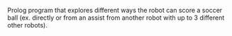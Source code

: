 Prolog program that explores different ways the robot can score a soccer ball (ex. directly or from an assist from another robot with up to 3 different other robots).
